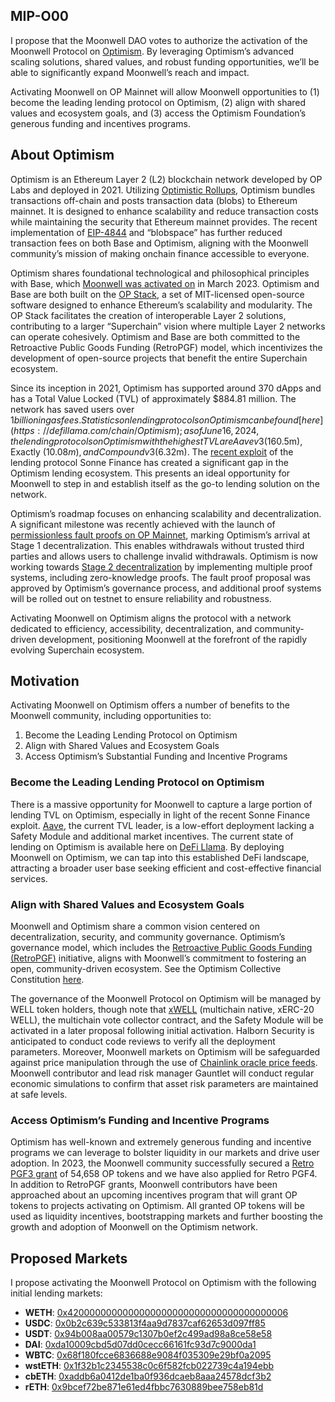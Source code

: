 ## MIP-O00

I propose that the Moonwell DAO votes to authorize the activation of the
Moonwell Protocol on [Optimism](https://www.optimism.io/). By leveraging
Optimism’s advanced scaling solutions, shared values, and robust funding
opportunities, we’ll be able to significantly expand Moonwell’s reach and
impact.

Activating Moonwell on OP Mainnet will allow Moonwell opportunities to (1)
become the leading lending protocol on Optimism, (2) align with shared values
and ecosystem goals, and (3) access the Optimism Foundation’s generous funding
and incentives programs.

## About Optimism

Optimism is an Ethereum Layer 2 (L2) blockchain network developed by OP Labs and
deployed in 2021. Utilizing
[Optimistic Rollups](https://docs.optimism.io/stack/protocol/rollup/overview),
Optimism bundles transactions off-chain and posts transaction data (blobs) to
Ethereum mainnet. It is designed to enhance scalability and reduce transaction
costs while maintaining the security that Ethereum mainnet provides. The recent
implementation of [EIP-4844](https://www.eip4844.com/) and “blobspace” has
further reduced transaction fees on both Base and Optimism, aligning with the
Moonwell community’s mission of making onchain finance accessible to everyone.

Optimism shares foundational technological and philosophical principles with
Base, which
[Moonwell was activated on](https://forum.moonwell.fi/t/mip-39-activate-moonwell-on-base-mainnet/414)
in March 2023. Optimism and Base are both built on the
[OP Stack](https://docs.optimism.io), a set of MIT-licensed open-source software
designed to enhance Ethereum’s scalability and modularity. The OP Stack
facilitates the creation of interoperable Layer 2 solutions, contributing to a
larger “Superchain” vision where multiple Layer 2 networks can operate
cohesively. Optimism and Base are both committed to the Retroactive Public Goods
Funding (RetroPGF) model, which incentivizes the development of open-source
projects that benefit the entire Superchain ecosystem.

Since its inception in 2021, Optimism has supported around 370 dApps and has a
Total Value Locked (TVL) of approximately $884.81 million. The network has saved
users over $1 billion in gas fees. Statistics on lending protocols on Optimism
can be found [here](https://defillama.com/chain/Optimism); as of June 16, 2024,
the lending protocols on Optimism with the highest TVL are Aave v3 ($160.5m),
Exactly ($10.08m), and Compound v3 ($6.32m). The
[recent exploit](https://rekt.news/sonne-finance-rekt/) of the lending protocol
Sonne Finance has created a significant gap in the Optimism lending ecosystem.
This presents an ideal opportunity for Moonwell to step in and establish itself
as the go-to lending solution on the network.

Optimism’s roadmap focuses on enhancing scalability and decentralization. A
significant milestone was recently achieved with the launch of
[permissionless fault proofs on OP Mainnet](https://optimism.mirror.xyz/izdAoJ8ooyhDfwFLFoCcUfB1icPLFn8AImBws4oaqw8),
marking Optimism’s arrival at Stage 1 decentralization. This enables withdrawals
without trusted third parties and allows users to challenge invalid withdrawals.
Optimism is now working towards
[Stage 2 decentralization](https://blog.oplabs.co/endgame-is-stage-2/) by
implementing multiple proof systems, including zero-knowledge proofs. The fault
proof proposal was approved by Optimism’s governance process, and additional
proof systems will be rolled out on testnet to ensure reliability and
robustness.

Activating Moonwell on Optimism aligns the protocol with a network dedicated to
efficiency, accessibility, decentralization, and community-driven development,
positioning Moonwell at the forefront of the rapidly evolving Superchain
ecosystem.

## Motivation

Activating Moonwell on Optimism offers a number of benefits to the Moonwell
community, including opportunities to:

1. Become the Leading Lending Protocol on Optimism
2. Align with Shared Values and Ecosystem Goals
3. Access Optimism’s Substantial Funding and Incentive Programs

### Become the Leading Lending Protocol on Optimism

There is a massive opportunity for Moonwell to capture a large portion of
lending TVL on Optimism, especially in light of the recent Sonne Finance
exploit. [Aave](https://aave.com/), the current TVL leader, is a low-effort
deployment lacking a Safety Module and additional market incentives. The current
state of lending on Optimism is available here on
[DeFi Llama](https://defillama.com/protocols/Lending/Optimism). By deploying
Moonwell on Optimism, we can tap into this established DeFi landscape,
attracting a broader user base seeking efficient and cost-effective financial
services.

### Align with Shared Values and Ecosystem Goals

Moonwell and Optimism share a common vision centered on decentralization,
security, and community governance. Optimism’s governance model, which includes
the [Retroactive Public Goods Funding (RetroPGF)](https://retropgfhub.com/)
initiative, aligns with Moonwell’s commitment to fostering an open,
community-driven ecosystem​. See the Optimism Collective Constitution
[here](https://gov.optimism.io/t/working-constitution-of-the-optimism-collective/55).

The governance of the Moonwell Protocol on Optimism will be managed by WELL
token holders, though note that
[xWELL](https://forum.moonwell.fi/t/mip-m23-and-mip-m24-multichain-governor-and-well-migration/820#mutichain-well-xwell-9)
(multichain native, xERC-20 WELL), the multichain vote collector contract, and
the Safety Module will be activated in a later proposal following initial
activation. Halborn Security is anticipated to conduct code reviews to verify
all the deployment parameters. Moreover, Moonwell markets on Optimism will be
safeguarded against price manipulation through the use of
[Chainlink oracle price feeds](https://blog.chain.link/levels-of-data-aggregation-in-chainlink-price-feeds/).
Moonwell contributor and lead risk manager Gauntlet will conduct regular
economic simulations to confirm that asset risk parameters are maintained at
safe levels.

### Access Optimism’s Funding and Incentive Programs

Optimism has well-known and extremely generous funding and incentive programs we
can leverage to bolster liquidity in our markets and drive user adoption. In
2023, the Moonwell community successfully secured a
[Retro PGF3 grant](https://optimism-agora-prod.agora-prod.workers.dev/retropgf/3/application/0xeff464a4d1163c24dea3777598667b31c6b68cea03649e0e8dbaa80fad82fc5f)
of 54,658 OP tokens and we have also applied for Retro PGF4. In addition to
RetroPGF grants, Moonwell contributors have been approached about an upcoming
incentives program that will grant OP tokens to projects activating on Optimism.
All granted OP tokens will be used as liquidity incentives, bootstrapping
markets and further boosting the growth and adoption of Moonwell on the Optimism
network.

## Proposed Markets

I propose activating the Moonwell Protocol on Optimism with the following
initial lending markets:

- **WETH**:
  [0x4200000000000000000000000000000000000006](https://optimistic.etherscan.io/token/0x4200000000000000000000000000000000000006)
- **USDC**:
  [0x0b2c639c533813f4aa9d7837caf62653d097ff85](https://optimistic.etherscan.io/token/0x0b2c639c533813f4aa9d7837caf62653d097ff85)
- **USDT**:
  [0x94b008aa00579c1307b0ef2c499ad98a8ce58e58](https://optimistic.etherscan.io/token/0x94b008aa00579c1307b0ef2c499ad98a8ce58e58)
- **DAI**:
  [0xda10009cbd5d07dd0cecc66161fc93d7c9000da1](https://optimistic.etherscan.io/address/0xda10009cbd5d07dd0cecc66161fc93d7c9000da1)
- **WBTC**:
  [0x68f180fcce6836688e9084f035309e29bf0a2095](https://optimistic.etherscan.io/token/0x68f180fcce6836688e9084f035309e29bf0a2095)
- **wstETH**:
  [0x1f32b1c2345538c0c6f582fcb022739c4a194ebb](https://optimistic.etherscan.io/token/0x1f32b1c2345538c0c6f582fcb022739c4a194ebb)
- **cbETH**:
  [0xaddb6a0412de1ba0f936dcaeb8aaa24578dcf3b2](https://optimistic.etherscan.io/address/0xaddb6a0412de1ba0f936dcaeb8aaa24578dcf3b2)
- **rETH**:
  [0x9bcef72be871e61ed4fbbc7630889bee758eb81d](https://optimistic.etherscan.io/address/0x9bcef72be871e61ed4fbbc763088)

